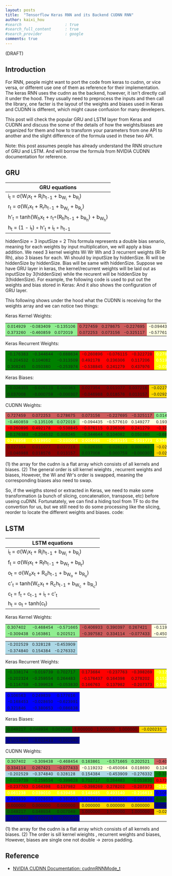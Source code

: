 ```yaml
---
layout: posts
title:  "Tensorflow Keras RNN and its Backend CUDNN RNN"
author: kaixi_hou
#search                   : true
#search_full_content      : true
#search_provider          : google
comments: true
---
```

(DRAFT)
## Introduction
For RNN, people might want to port the code from keras to cudnn, or vice versa,
or different use one of them as reference for their implementation. The keras RNN
uses the cudnn as the backend, however, it isn't directly call it under the hood.
They usually need to preprocess the inputs and then call the library, one facter
is the layout of the weights and biases used in Keras and CUDNN is different,
which might cause confusion for many develepers.

This post will check the popular GRU and LSTM layer from Keras and CUDNN and discuss
the some of the details of how the weights/biases are organized for them and how
to transform your parameters from one API to another and the slight difference
of the formula used in these two API.

Note: this post assumes people has already understand the RNN structure of GRU
and LSTM. And will borrow the formula from NVIDIA CUDNN documentation for reference.

## GRU

GRU equations |
--- |
i<sub>t</sub> = σ(W<sub>i</sub>x<sub>t</sub> + R<sub>i</sub>h<sub>t-1</sub> + b<sub>W<sub>i</sub></sub> + b<sub>R<sub>i</sub></sub>) |
r<sub>t</sub> = σ(W<sub>r</sub>x<sub>t</sub> + R<sub>r</sub>h<sub>t-1</sub> + b<sub>W<sub>r</sub></sub> + b<sub>R<sub>r</sub></sub>) |
h'<sub>t</sub> = tanh(W<sub>h</sub>x<sub>t</sub> + r<sub>t</sub>◦(R<sub>h</sub>h<sub>t-1</sub> + b<sub>R<sub>h</sub></sub>) + b<sub>W<sub>h</sub></sub>) |
h<sub>t</sub> = (1 - i<sub>t</sub>) ◦ h'<sub>t</sub> + i<sub>t</sub> ◦ h<sub>t-1</sub> |

hiddenSize  = 3
inputSize  = 2
This formula represents a double bias senario, meaning for each weights by input multiplication, we will apply a bias addition.
We need 3 kernel weights Wi Wr Wh and 3 recurrent weights (Ri Rr Rh), also 3 biases for each.
Wi should by inputSize by hiddenSize. Ri will be hiddenSize by hiddenSize. Bias will be same with hiddenSize.
Suppose we have GRU layer in keras, the kernel/recurrent weights will be laid out as inputSize by 3(hiddenSize) while the recurent will be hiddenSize by 3(hiddenSize).
For example, the following code is used to put out the weights and bias stored in Keras:
And it also shows the configuration of GRU layer.

This following shows under the hood what the CUDNN is receiving for the weights array and we can notice two things:

Keras Kernel Weights: 
<!---
#90EE90 = lightgreen 
#CD5C5C = indianred
#FFFFE0 = lightyellow
#008000 = green
#FF0000 = red
#FFFF00 = yellow
#006400 = darkgreen
#8B0000 = darkred
#FFD700 = gold --->
<table border=0px style="font-size:12px;">
  <tr>
    <td style="background-color: #90EE90">  0.014929</td>
    <td style="background-color: #90EE90"> -0.083409</td>
    <td style="background-color: #90EE90"> -0.135106</td>
    <td style="background-color: #CD5C5C">  0.727459</td>
    <td style="background-color: #CD5C5C">  0.278675</td>
    <td style="background-color: #CD5C5C"> -0.227695</td>
    <td style="background-color: #FFFFE0"> -0.094435</td>
    <td style="background-color: #FFFFE0">  0.149277</td>
    <td style="background-color: #FFFFE0"> -0.064070</td>
  </tr>
  <tr>
    <td style="background-color: #90EE90">  0.373260</td>
    <td style="background-color: #90EE90"> -0.460859</td>
    <td style="background-color: #90EE90">  0.072019</td>
    <td style="background-color: #CD5C5C">  0.072253</td>
    <td style="background-color: #CD5C5C">  0.073156</td>
    <td style="background-color: #CD5C5C"> -0.325117</td>
    <td style="background-color: #FFFFE0"> -0.577610</td>
    <td style="background-color: #FFFFE0">  0.193369</td>
    <td style="background-color: #FFFFE0">  0.552166</td>
  </tr>
</table>


Keras Recurrent Weights: 
<table border=0px style="font-size:12px;">
  <tr>
    <td style="background-color: #008000"> -0.176383</td>
    <td style="background-color: #008000"> -0.344644</td>
    <td style="background-color: #008000"> -0.688634</td>
    <td style="background-color: #FF0000"> -0.260896</td>
    <td style="background-color: #FF0000"> -0.076115</td>
    <td style="background-color: #FF0000"> -0.322728</td>
    <td style="background-color: #FFFF00;color:white">  0.278958</td>
    <td style="background-color: #FFFF00;color:white">  0.004496</td>
    <td style="background-color: #FFFF00;color:white">  0.346469</td>
  </tr>
  <tr>
    <td style="background-color: #008000"> -0.204532</td>
    <td style="background-color: #008000">  0.104082</td>
    <td style="background-color: #008000"> -0.313509</td>
    <td style="background-color: #FF0000">  0.492178</td>
    <td style="background-color: #FF0000">  0.236306</td>
    <td style="background-color: #FF0000">  0.117206</td>
    <td style="background-color: #FFFF00;color:white">  0.519950</td>
    <td style="background-color: #FFFF00;color:white"> -0.085155</td>
    <td style="background-color: #FFFF00;color:white"> -0.509539</td>
  </tr>
  <tr>
    <td style="background-color: #008000">  0.308245</td>
    <td style="background-color: #008000">  0.050380</td>
    <td style="background-color: #008000"> -0.253974</td>
    <td style="background-color: #FF0000"> -0.538845</td>
    <td style="background-color: #FF0000">  0.241279</td>
    <td style="background-color: #FF0000">  0.437976</td>
    <td style="background-color: #FFFF00;color:white"> -0.030054</td>
    <td style="background-color: #FFFF00;color:white"> -0.501773</td>
    <td style="background-color: #FFFF00;color:white"> -0.211831</td>
  </tr>
</table>

Keras Biases: 
<table border=0px style="font-size:12px;">
  <tr>
    <td style="background-color: #006400"> -0.026355</td>
    <td style="background-color: #006400"> -0.026123</td>
    <td style="background-color: #006400">  0.000363</td>
    <td style="background-color: #8B0000">  0.027354</td>
    <td style="background-color: #8B0000">  0.011077</td>
    <td style="background-color: #8B0000">  0.037218</td>
    <td style="background-color: #FFD700"> -0.022715</td>
    <td style="background-color: #FFD700">  0.011832</td>
    <td style="background-color: #FFD700"> -0.029748</td>
  </tr>
  <tr>
    <td style="background-color: #006400">  0.037008</td>
    <td style="background-color: #006400"> -0.000759</td>
    <td style="background-color: #006400"> -0.000307</td>
    <td style="background-color: #8B0000"> -0.046988</td>
    <td style="background-color: #8B0000">  0.018576</td>
    <td style="background-color: #8B0000">  0.013157</td>
    <td style="background-color: #FFD700"> -0.029216</td>
    <td style="background-color: #FFD700"> -0.006088</td>
    <td style="background-color: #FFD700"> -0.031105</td>
  </tr>
</table>

CUDNN Weights:
<table border=0px style="font-size:12px;">
  <tr>
    <td style="background-color: #CD5C5C">  0.727459</td>
    <td style="background-color: #CD5C5C">  0.072253</td>
    <td style="background-color: #CD5C5C">  0.278675</td>
    <td style="background-color: #CD5C5C">  0.073156</td>
    <td style="background-color: #CD5C5C"> -0.227695</td>
    <td style="background-color: #CD5C5C"> -0.325117</td>
    <td style="background-color: #90EE90">  0.014929</td>
    <td style="background-color: #90EE90">  0.373260</td>
    <td style="background-color: #90EE90"> -0.083409</td>
  </tr>
  <tr>
    <td style="background-color: #90EE90"> -0.460859</td>
    <td style="background-color: #90EE90"> -0.135106</td>
    <td style="background-color: #90EE90">  0.072019</td>
    <td style="background-color: #FFFFE0"> -0.094435</td>
    <td style="background-color: #FFFFE0"> -0.577610</td>
    <td style="background-color: #FFFFE0">  0.149277</td>
    <td style="background-color: #FFFFE0">  0.193369</td>
    <td style="background-color: #FFFFE0"> -0.064070</td>
    <td style="background-color: #FFFFE0">  0.552166</td>
  </tr>
  <tr>
    <td style="background-color: #FF0000"> -0.260896</td>
    <td style="background-color: #FF0000">  0.492178</td>
    <td style="background-color: #FF0000"> -0.538845</td>
    <td style="background-color: #FF0000"> -0.076115</td>
    <td style="background-color: #FF0000">  0.236306</td>
    <td style="background-color: #FF0000">  0.241279</td>
    <td style="background-color: #FF0000"> -0.322728</td>
    <td style="background-color: #FF0000">  0.117206</td>
    <td style="background-color: #FF0000">  0.437976</td>
  </tr>
  <tr>
    <td style="background-color: #008000"> -0.176383</td>
    <td style="background-color: #008000"> -0.204532</td>
    <td style="background-color: #008000">  0.308245</td>
    <td style="background-color: #008000"> -0.344644</td>
    <td style="background-color: #008000">  0.104082</td>
    <td style="background-color: #008000">  0.050380</td>
    <td style="background-color: #008000"> -0.688634</td>
    <td style="background-color: #008000"> -0.313509</td>
    <td style="background-color: #008000"> -0.253974</td>
  </tr>
  <tr>
    <td style="background-color: #FFFF00;color:white">  0.278958</td>
    <td style="background-color: #FFFF00;color:white">  0.519950</td>
    <td style="background-color: #FFFF00;color:white"> -0.030054</td>
    <td style="background-color: #FFFF00;color:white">  0.004496</td>
    <td style="background-color: #FFFF00;color:white"> -0.085155</td>
    <td style="background-color: #FFFF00;color:white"> -0.501773</td>
    <td style="background-color: #FFFF00;color:white">  0.346469</td>
    <td style="background-color: #FFFF00;color:white"> -0.509539</td>
    <td style="background-color: #FFFF00;color:white"> -0.211831</td>
  </tr>
  <tr>
    <td style="background-color: #8B0000">  0.027354</td>
    <td style="background-color: #8B0000">  0.011077</td>
    <td style="background-color: #8B0000">  0.037218</td>
    <td style="background-color: #006400"> -0.026355</td>
    <td style="background-color: #006400"> -0.026123</td>
    <td style="background-color: #006400">  0.000363</td>
    <td style="background-color: #FFD700"> -0.022715</td>
    <td style="background-color: #FFD700">  0.011832</td>
    <td style="background-color: #FFD700"> -0.029748</td>
  </tr>
  <tr>
    <td style="background-color: #8B0000"> -0.046988</td>
    <td style="background-color: #8B0000">  0.018576</td>
    <td style="background-color: #8B0000">  0.013157</td>
    <td style="background-color: #006400">  0.037008</td>
    <td style="background-color: #006400"> -0.000759</td>
    <td style="background-color: #006400"> -0.000307</td>
    <td style="background-color: #FFD700"> -0.029216</td>
    <td style="background-color: #FFD700"> -0.006088</td>
    <td style="background-color: #FFD700"> -0.031105</td>
  </tr>
</table>


(1) the array for the cudnn is a flat array which consists of all kernels and biases.
(2) The general order is sill kernel wieights , recurrent weights and biases, However, the Wi and Wr's order is swapped, meaning the corresponding biases also need to swap.

So, if the weigths stored or extracted in Keras, we need to make some transformation (a bunch of slicing, concatenation, transpose, etc) before useing cuDNN.
Fortunatately, we can find a hiding tool from TF to do the convertion for us, but we still need to do some processing like the slicing, reorder to locate the different weights and biases.
code:


## LSTM

LSTM equations |
--- |
i<sub>t</sub> = σ(W<sub>i</sub>x<sub>t</sub> + R<sub>i</sub>h<sub>t-1</sub> + b<sub>W<sub>i</sub></sub> + b<sub>R<sub>i</sub></sub>) |
f<sub>t</sub> = σ(W<sub>f</sub>x<sub>t</sub> + R<sub>f</sub>h<sub>t-1</sub> + b<sub>W<sub>f</sub></sub> + b<sub>R<sub>f</sub></sub>) |
o<sub>t</sub> = σ(W<sub>o</sub>x<sub>t</sub> + R<sub>o</sub>h<sub>t-1</sub> + b<sub>W<sub>o</sub></sub> + b<sub>R<sub>o</sub></sub>) |
c'<sub>t</sub> = tanh(W<sub>c</sub>x<sub>t</sub> + R<sub>c</sub>h<sub>t-1</sub> + b<sub>W<sub>c</sub></sub> + b<sub>R<sub>c</sub></sub>) |
c<sub>t</sub> = f<sub>t</sub> ◦ c<sub>t-1</sub> + i<sub>t</sub> ◦ c'<sub>t</sub> |
h<sub>t</sub> = o<sub>t</sub> ◦ tanh(c<sub>t</sub>) |

Keras Kernel Weights: 
<!---
#90EE90 = lightgreen 
#CD5C5C = indianred
#FFFFE0 = lightyellow
#ADD8E6 = lightblue
#008000 = green
#FF0000 = red
#FFFF00 = yellow
#0000FF = blue
#006400 = darkgreen
#8B0000 = darkred
#FFD700 = gold
#00008B = darkblue --->

<table border=0px style="font-size:12px;">
  <tr>
    <td style="background-color: #90EE90">  0.307402</td>
    <td style="background-color: #90EE90"> -0.468454</td>
    <td style="background-color: #90EE90"> -0.571665</td>
    <td style="background-color: #CD5C5C"> -0.406933</td>
    <td style="background-color: #CD5C5C">  0.390397</td>
    <td style="background-color: #CD5C5C">  0.267421</td>
    <td style="background-color: #FFFFE0"> -0.119232</td>
    <td style="background-color: #FFFFE0">  0.018690</td>
    <td style="background-color: #FFFFE0"> -0.560165</td>
  </tr>
  <tr>
    <td style="background-color: #90EE90"> -0.309438</td>
    <td style="background-color: #90EE90">  0.163861</td>
    <td style="background-color: #90EE90">  0.202521</td>
    <td style="background-color: #CD5C5C"> -0.397582</td>
    <td style="background-color: #CD5C5C">  0.334114</td>
    <td style="background-color: #CD5C5C"> -0.077433</td>
    <td style="background-color: #FFFFE0"> -0.450064</td>
    <td style="background-color: #FFFFE0">  0.124535</td>
    <td style="background-color: #FFFFE0">  0.564949</td>
  </tr>
</table>
<table border=0px style="font-size:12px;">
  <tr>
    <td style="background-color: #ADD8E6"> -0.202529</td>
    <td style="background-color: #ADD8E6">  0.328128</td>
    <td style="background-color: #ADD8E6"> -0.453909</td>
  </tr>
  <tr>
    <td style="background-color: #ADD8E6"> -0.374840</td>
    <td style="background-color: #ADD8E6">  0.154384</td>
    <td style="background-color: #ADD8E6"> -0.276332</td>
  </tr>
</table>


Keras Recurrent Weights: 
<table border=0px style="font-size:12px;">
  <tr>
    <td style="background-color: #008000"> -0.338174</td>
    <td style="background-color: #008000"> -0.019739</td>
    <td style="background-color: #008000">  0.702717</td>
    <td style="background-color: #FF0000">  0.173684</td>
    <td style="background-color: #FF0000"> -0.237763</td>
    <td style="background-color: #FF0000"> -0.398269</td>
    <td style="background-color: #FFFF00;color:white"> -0.122475</td>
    <td style="background-color: #FFFF00;color:white">  0.061238</td>
    <td style="background-color: #FFFF00;color:white">  0.148485</td>
  </tr>
  <tr>
    <td style="background-color: #008000"> -0.202324</td>
    <td style="background-color: #008000"> -0.259554</td>
    <td style="background-color: #008000">  0.264483</td>
    <td style="background-color: #FF0000"> -0.176437</td>
    <td style="background-color: #FF0000">  0.164398</td>
    <td style="background-color: #FF0000">  0.278202</td>
    <td style="background-color: #FFFF00;color:white">  0.151397</td>
    <td style="background-color: #FFFF00;color:white">  0.039010</td>
    <td style="background-color: #FFFF00;color:white">  0.493140</td>
  </tr>
  <tr>
    <td style="background-color: #008000"> -0.114759</td>
    <td style="background-color: #008000"> -0.399628</td>
    <td style="background-color: #008000"> -0.053830</td>
    <td style="background-color: #FF0000">  0.166763</td>
    <td style="background-color: #FF0000">  0.137982</td>
    <td style="background-color: #FF0000"> -0.207373</td>
    <td style="background-color: #FFFF00;color:white">  0.150091</td>
    <td style="background-color: #FFFF00;color:white">  0.639458</td>
    <td style="background-color: #FFFF00;color:white"> -0.216613</td>
  </tr>
</table>
<table border=0px style="font-size:12px;">
  <tr>
    <td style="background-color: #0000FF">  0.106563</td>
    <td style="background-color: #0000FF">  0.249839</td>
    <td style="background-color: #0000FF">  0.177616</td>
  </tr>
  <tr>
    <td style="background-color: #0000FF"> -0.168453</td>
    <td style="background-color: #0000FF"> -0.028650</td>
    <td style="background-color: #0000FF"> -0.623991</td>
  </tr>
  <tr>
    <td style="background-color: #0000FF">  0.321846</td>
    <td style="background-color: #0000FF"> -0.380653</td>
    <td style="background-color: #0000FF"> -0.086838</td>
  </tr>
</table>


Keras Biases: 
<table border=0px style="font-size:12px;">
  <tr>
    <td style="background-color: #006400">  0.049217</td>
    <td style="background-color: #006400">  0.048934</td>
    <td style="background-color: #006400">  0.007049</td>
    <td style="background-color: #8B0000">  1.000000</td>
    <td style="background-color: #8B0000">  1.000000</td>
    <td style="background-color: #8B0000">  1.000000</td>
    <td style="background-color: #FFD700"> -0.020231</td>
    <td style="background-color: #FFD700">  0.046288</td>
    <td style="background-color: #FFD700"> -0.007113</td>
  </tr>
</table>
<table border=0px style="font-size:12px;">
  <tr>
    <td style="background-color: #00008B"> -0.013948</td>
    <td style="background-color: #00008B"> -0.023413</td>
    <td style="background-color: #00008B"> -0.001040</td>
  </tr>
</table>
<!---
#90EE90 = lightgreen 
#CD5C5C = indianred
#FFFFE0 = lightyellow
#ADD8E6 = lightblue
#008000 = green
#FF0000 = red
#FFFF00 = yellow
#0000FF = blue
#006400 = darkgreen
#8B0000 = darkred
#FFD700 = gold
#00008B = darkblue --->

CUDNN Weights:
<table border=0px style="font-size:12px;">
  <tr>
    <td style="background-color: #90EE90">  0.307402</td>
    <td style="background-color: #90EE90"> -0.309438</td>
    <td style="background-color: #90EE90"> -0.468454</td>
    <td style="background-color: #90EE90">  0.163861</td>
    <td style="background-color: #90EE90"> -0.571665</td>
    <td style="background-color: #90EE90">  0.202521</td>
    <td style="background-color: #CD5C5C"> -0.406933</td>
    <td style="background-color: #CD5C5C"> -0.397582</td>
    <td style="background-color: #CD5C5C">  0.390397</td>
  </tr>
  <tr>
    <td style="background-color: #CD5C5C">  0.334114</td>
    <td style="background-color: #CD5C5C">  0.267421</td>
    <td style="background-color: #CD5C5C"> -0.077433</td>
    <td style="background-color: #FFFFE0"> -0.119232</td>
    <td style="background-color: #FFFFE0"> -0.450064</td>
    <td style="background-color: #FFFFE0">  0.018690</td>
    <td style="background-color: #FFFFE0">  0.124535</td>
    <td style="background-color: #FFFFE0"> -0.560165</td>
    <td style="background-color: #FFFFE0">  0.564949</td>
  </tr>
  <tr>
    <td style="background-color: #ADD8E6"> -0.202529</td>
    <td style="background-color: #ADD8E6"> -0.374840</td>
    <td style="background-color: #ADD8E6">  0.328128</td>
    <td style="background-color: #ADD8E6">  0.154384</td>
    <td style="background-color: #ADD8E6"> -0.453909</td>
    <td style="background-color: #ADD8E6"> -0.276332</td>
    <td style="background-color: #008000"> -0.338174</td>
    <td style="background-color: #008000"> -0.202324</td>
    <td style="background-color: #008000"> -0.114759</td>
  </tr>
  <tr>
    <td style="background-color: #008000"> -0.019739</td>
    <td style="background-color: #008000"> -0.259554</td>
    <td style="background-color: #008000"> -0.399628</td>
    <td style="background-color: #008000">  0.702717</td>
    <td style="background-color: #008000">  0.264483</td>
    <td style="background-color: #008000"> -0.053830</td>
    <td style="background-color: #FF0000">  0.173684</td>
    <td style="background-color: #FF0000"> -0.176437</td>
    <td style="background-color: #FF0000">  0.166763</td>
  </tr>
  <tr>
    <td style="background-color: #FF0000"> -0.237763</td>
    <td style="background-color: #FF0000">  0.164398</td>
    <td style="background-color: #FF0000">  0.137982</td>
    <td style="background-color: #FF0000"> -0.398269</td>
    <td style="background-color: #FF0000">  0.278202</td>
    <td style="background-color: #FF0000"> -0.207373</td>
    <td style="background-color: #FFFF00;color:white"> -0.122475</td>
    <td style="background-color: #FFFF00;color:white">  0.151397</td>
    <td style="background-color: #FFFF00;color:white">  0.150091</td>
  </tr>
  <tr>
    <td style="background-color: #FFFF00;color:white">  0.061238</td>
    <td style="background-color: #FFFF00;color:white">  0.039010</td>
    <td style="background-color: #FFFF00;color:white">  0.639458</td>
    <td style="background-color: #FFFF00;color:white">  0.148485</td>
    <td style="background-color: #FFFF00;color:white">  0.493140</td>
    <td style="background-color: #FFFF00;color:white"> -0.216613</td>
    <td style="background-color: #0000FF">  0.106563</td>
    <td style="background-color: #0000FF"> -0.168453</td>
    <td style="background-color: #0000FF">  0.321846</td>
  </tr>
  <tr>
    <td style="background-color: #0000FF">  0.249839</td>
    <td style="background-color: #0000FF"> -0.028650</td>
    <td style="background-color: #0000FF"> -0.380653</td>
    <td style="background-color: #0000FF">  0.177616</td>
    <td style="background-color: #0000FF"> -0.623991</td>
    <td style="background-color: #0000FF"> -0.086838</td>
    <td style="background-color: #006400">  0.000000</td>
    <td style="background-color: #006400">  0.000000</td>
    <td style="background-color: #006400">  0.000000</td>
  </tr>
  <tr>
    <td style="background-color: #8B0000">  0.000000</td>
    <td style="background-color: #8B0000">  0.000000</td>
    <td style="background-color: #8B0000">  0.000000</td>
    <td style="background-color: #FFD700">  0.000000</td>
    <td style="background-color: #FFD700">  0.000000</td>
    <td style="background-color: #FFD700">  0.000000</td>
    <td style="background-color: #00008B">  0.000000</td>
    <td style="background-color: #00008B">  0.000000</td>
    <td style="background-color: #00008B">  0.000000</td>
  </tr>
  <tr>
    <td style="background-color: #006400">  0.049217</td>
    <td style="background-color: #006400">  0.048934</td>
    <td style="background-color: #006400">  0.007049</td>
    <td style="background-color: #8B0000">  1.000000</td>
    <td style="background-color: #8B0000">  1.000000</td>
    <td style="background-color: #8B0000">  1.000000</td>
    <td style="background-color: #FFD700"> -0.020231</td>
    <td style="background-color: #FFD700">  0.046288</td>
    <td style="background-color: #FFD700"> -0.007113</td>
  </tr>
  <tr>
    <td style="background-color: #00008B"> -0.013948</td>
    <td style="background-color: #00008B"> -0.023413</td>
    <td style="background-color: #00008B"> -0.001040</td>
  </tr>
</table>

(1) the array for the cudnn is a flat array which consists of all kernels and biases.
(2) The order is sill kernel wieights , recurrent weights and biases, However, biases are single one not double -> zeros padding.


## Reference
* [NVIDIA CUDNN Documentation: cudnnRNNMode_t](https://docs.nvidia.com/deeplearning/cudnn/api/index.html#cudnnRNNMode_t)

